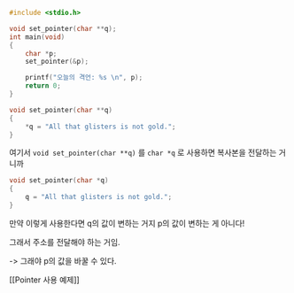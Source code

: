 

```c
#include <stdio.h>

void set_pointer(char **q);
int main(void)
{
    char *p;
    set_pointer(&p);

    printf("오늘의 격언: %s \n", p);
    return 0;
}

void set_pointer(char **q)
{
    *q = "All that glisters is not gold.";
}
```

여기서 `void set_pointer(char **q)` 를 `char *q` 로 사용하면 복사본을 전달하는 거니까

```c
void set_pointer(char *q)
{
    q = "All that glisters is not gold.";
}
```

만약 이렇게 사용한다면 q의 값이 변하는 거지 p의 값이 변하는 게 아니다!

그래서 주소를 전달해야 하는 거임.

-> 그래야 p의 값을 바꿀 수 있다.

[[Pointer 사용 예제]]
